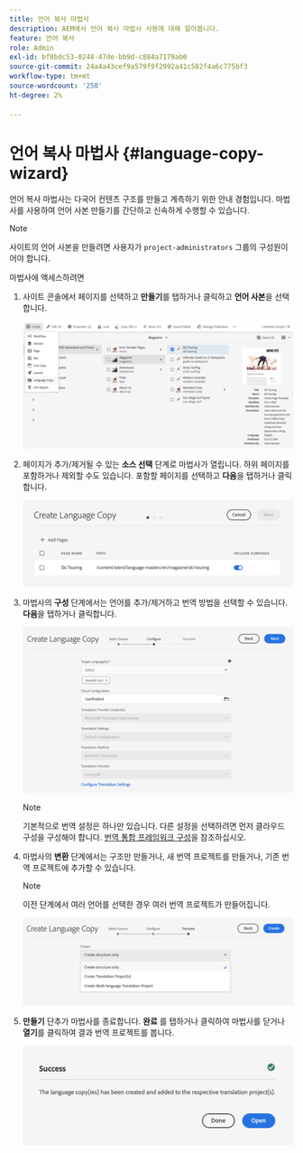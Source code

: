 ```yaml
---
title: 언어 복사 마법사
description: AEM에서 언어 복사 마법사 사용에 대해 알아봅니다.
feature: 언어 복사
role: Admin
exl-id: bf8bdc53-0248-47de-bb9d-c884a7179ab0
source-git-commit: 24a4a43cef9a579f9f2992a41c582f4a6c775bf3
workflow-type: tm+mt
source-wordcount: '250'
ht-degree: 2%

---
```


# 언어 복사 마법사 {#language-copy-wizard}

언어 복사 마법사는 다국어 컨텐츠 구조를 만들고 계측하기 위한 안내 경험입니다. 마법사를 사용하여 언어 사본 만들기를 간단하고 신속하게 수행할 수 있습니다.

>[!NOTE]
>
>사이트의 언어 사본을 만들려면 사용자가 `project-administrators` 그룹의 구성원이어야 합니다.

마법사에 액세스하려면

1. 사이트 콘솔에서 페이지를 선택하고 **만들기**&#x200B;를 탭하거나 클릭하고 **언어 사본**&#x200B;을 선택합니다.

   ![마법사에서 언어 사본 만들기](../assets/language-copy-wizard.png)

1. 페이지가 추가/제거될 수 있는 **소스 선택** 단계로 마법사가 열립니다. 하위 페이지를 포함하거나 제외할 수도 있습니다. 포함할 페이지를 선택하고 **다음**&#x200B;을 탭하거나 클릭합니다.

   ![마법사를 사용하여 페이지 추가](../assets/language-copy-wizard-add-pages.png)

1. 마법사의 **구성** 단계에서는 언어를 추가/제거하고 번역 방법을 선택할 수 있습니다. **다음**&#x200B;을 탭하거나 클릭합니다.

   ![마법사 단계 구성](../assets/language-copy-wizard-configure.png)

   >[!NOTE]
   >
   >기본적으로 번역 설정은 하나만 있습니다. 다른 설정을 선택하려면 먼저 클라우드 구성을 구성해야 합니다. [번역 통합 프레임워크 구성](integration-framework.md)을 참조하십시오.

1. 마법사의 **변환** 단계에서는 구조만 만들거나, 새 번역 프로젝트를 만들거나, 기존 번역 프로젝트에 추가할 수 있습니다.

   >[!NOTE]
   >
   >이전 단계에서 여러 언어를 선택한 경우 여러 번역 프로젝트가 만들어집니다.

   ![마법사의 번역 단계](../assets/language-copy-wizard-translate.png)

1. **만들기** 단추가 마법사를 종료합니다. **완료** 를 탭하거나 클릭하여 마법사를 닫거나 **열기**&#x200B;를 클릭하여 결과 번역 프로젝트를 봅니다.

   ![마법사 종료](../assets/language-copy-wizard-done.png)
